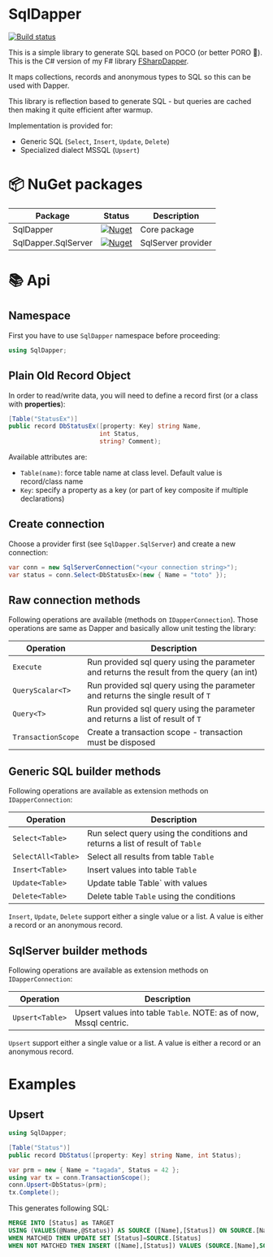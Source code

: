# SqlDapper

[![Build status](https://github.com/pchalamet/SqlDapper/workflows/build/badge.svg)](https://github.com/pchalamet/SqlDapper/actions?query=workflow%3Abuild) 

This is a simple library to generate SQL based on POCO (or better PORO 🎉). This is the C# version of my F# library [FSharpDapper](https://github.com/pchalamet/FSharpDapper).

It maps collections, records and anonymous types to SQL so this can be used with Dapper.

This library is reflection based to generate SQL - but queries are cached then making it quite efficient after warmup.

Implementation is provided for:
* Generic SQL (`Select`, `Insert`, `Update`, `Delete`)
* Specialized dialect MSSQL (`Upsert`)

# 📦 NuGet packages

Package | Status | Description
--------|--------|------------
SqlDapper | [![Nuget](https://img.shields.io/nuget/v/SqlDapper)](https://nuget.org/packages/SqlDapper) | Core package
SqlDapper.SqlServer | [![Nuget](https://img.shields.io/nuget/v/SqlDapper.SqlServer)](https://nuget.org/packages/SqlDapper.SqlServer) | SqlServer provider

# 📚 Api

## Namespace
First you have to use `SqlDapper` namespace before proceeding:
```C#
using SqlDapper;
``` 

## Plain Old Record Object
In order to read/write data, you will need to define a record first (or a class with **properties**):

```C#
[Table("StatusEx")]
public record DbStatusEx([property: Key] string Name,
                         int Status,
                         string? Comment);
```

Available attributes are:
* `Table(name)`: force table name at class level. Default value is record/class name
* `Key`: specify a property as a key (or part of key composite if multiple declarations)

## Create connection
Choose a provider first (see `SqlDapper.SqlServer`) and create a new connection:
```C#
var conn = new SqlServerConnection("<your connection string>");
var status = conn.Select<DbStatusEx>(new { Name = "toto" });
```

## Raw connection methods
Following operations are available (methods on `IDapperConnection`). Those operations are same as Dapper and basically allow unit testing the library:

Operation | Description
----------|------------
`Execute` | Run provided sql query using the parameter and returns the result from the query (an int)
`QueryScalar<T>` | Run provided sql query using the parameter and returns the single result of `T`
`Query<T>` | Run provided sql query using the parameter and returns a list of result of `T`
`TransactionScope` | Create a transaction scope - transaction must be disposed

## Generic SQL builder methods
Following operations are available as extension methods on `IDapperConnection`:

Operation | Description
----------|------------
`Select<Table>` | Run select query using the conditions and returns a list of result of `Table`
`SelectAll<Table>` | Select all results from table `Table`
`Insert<Table>` | Insert values into table `Table`
`Update<Table>` | Update table Table` with values
`Delete<Table>` | Delete table `Table` using the conditions

`Insert`, `Update`, `Delete` support either a single value or a list. A value is either a record or an anonymous record.

## SqlServer builder methods
Following operations are available as extension methods on `IDapperConnection`:

Operation | Description
----------|------------
`Upsert<Table>` | Upsert values into table `Table`. NOTE: as of now, Mssql centric.

`Upsert` support either a single value or a list. A value is either a record or an anonymous record.

# Examples

## Upsert
```C#
using SqlDapper;

[Table("Status")]
public record DbStatus([property: Key] string Name, int Status);

var prm = new { Name = "tagada", Status = 42 };
using var tx = conn.TransactionScope();
conn.Upsert<DbStatus>(prm);
tx.Complete();
```

This generates following SQL:
```SQL
MERGE INTO [Status] as TARGET 
USING (VALUES(@Name,@Status)) AS SOURCE ([Name],[Status]) ON SOURCE.[Name]=TARGET.[Name]
WHEN MATCHED THEN UPDATE SET [Status]=SOURCE.[Status] 
WHEN NOT MATCHED THEN INSERT ([Name],[Status]) VALUES (SOURCE.[Name],SOURCE.[Status]);
```
